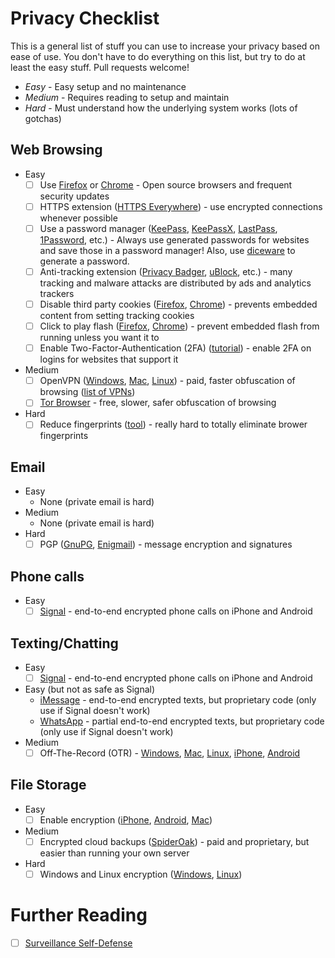 # Privacy Checklist

This is a general list of stuff you can use to increase your privacy based on
ease of use. You don't have to do everything on this list, but try to do at
least the easy stuff. Pull requests welcome!

* *Easy* - Easy setup and no maintenance
* *Medium* - Requires reading to setup and maintain
* *Hard* - Must understand how the underlying system works (lots of gotchas)

## Web Browsing
* Easy
    * [ ] Use [Firefox](https://www.mozilla.org/en-US/firefox/new/) or [Chrome](https://www.google.com/chrome/browser/desktop/) - Open source browsers and frequent security updates
    * [ ] HTTPS extension ([HTTPS Everywhere](https://www.eff.org/Https-everywhere)) - use encrypted connections whenever possible
    * [ ] Use a password manager ([KeePass](http://keepass.info/), [KeePassX](https://www.keepassx.org/), [LastPass](https://lastpass.com/), [1Password](https://agilebits.com/onepassword), etc.) - Always use generated passwords for websites and save those in a password manager! Also, use [diceware](https://www.dmuth.org/diceware/) to generate a password.
    * [ ] Anti-tracking extension ([Privacy Badger](https://www.eff.org/privacybadger), [uBlock](https://github.com/gorhill/uBlock#installation), etc.) - many tracking and malware attacks are distributed by ads and analytics trackers
    * [ ] Disable third party cookies ([Firefox](https://support.mozilla.org/en-US/kb/disable-third-party-cookies), [Chrome](https://support.google.com/chrome/answer/95647?hl=en)) - prevents embedded content from setting tracking cookies
    * [ ] Click to play flash ([Firefox](https://addons.mozilla.org/en-US/firefox/addon/flashblock/), [Chrome](https://support.google.com/chrome/answer/142064?hl=en)) - prevent embedded flash from running unless you want it to
    * [ ] Enable Two-Factor-Authentication (2FA) ([tutorial](https://ssd.eff.org/en/module/how-enable-two-factor-authentication)) - enable 2FA on logins for websites that support it
* Medium
    * [ ] OpenVPN ([Windows](https://openvpn.net/index.php/open-source/downloads.html), [Mac](https://tunnelblick.net/), [Linux](https://www.linux.com/learn/tutorials/459675:configure-linux-clients-to-connect-to-openvpn-server)) - paid, faster obfuscation of browsing ([list of VPNs](https://torrentfreak.com/anonymous-vpn-service-provider-review-2015-150228/))
    * [ ] [Tor Browser](https://www.torproject.org/projects/torbrowser.html.en) - free, slower, safer obfuscation of browsing
* Hard
    * [ ] Reduce fingerprints ([tool](https://panopticlick.eff.org/)) - really hard to totally eliminate brower fingerprints

## Email
* Easy
    * None (private email is hard)
* Medium
    * None (private email is hard)
* Hard
    * [ ] PGP ([GnuPG](https://www.gnupg.org/), [Enigmail](https://www.enigmail.net/index.php/en/)) - message encryption and signatures

## Phone calls
* Easy
    * [ ] [Signal](https://whispersystems.org/) - end-to-end encrypted phone calls on iPhone and Android

## Texting/Chatting
* Easy
    * [ ] [Signal](https://whispersystems.org/) - end-to-end encrypted phone calls on iPhone and Android
* Easy (but not as safe as Signal)
    * [iMessage](https://www.apple.com/ios/messages/) - end-to-end encrypted texts, but proprietary code (only use if Signal doesn't work)
    * [WhatsApp](https://www.whatsapp.com/) - partial end-to-end encrypted texts, but proprietary code (only use if Signal doesn't work)
* Medium
    * [ ] Off-The-Record (OTR) - [Windows](https://ssd.eff.org/en/module/how-use-otr-windows), [Mac](https://ssd.eff.org/en/module/how-use-otr-mac), [Linux](https://ssd.eff.org/en/module/how-use-otr-linux), [iPhone](https://chatsecure.org/), [Android](https://chatsecure.org/)

## File Storage
* Easy
    * [ ] Enable encryption ([iPhone](https://ssd.eff.org/en/module/how-encrypt-your-iphone), [Android](http://www.howtogeek.com/141953/how-to-encrypt-your-android-phone-and-why-you-might-want-to/), [Mac](https://support.apple.com/en-us/HT204837))
* Medium
    * [ ] Encrypted cloud backups ([SpiderOak](https://spideroak.com/)) - paid and proprietary, but easier than running your own server
* Hard
    * [ ] Windows and Linux encryption ([Windows](https://ssd.eff.org/en/module/how-encrypt-your-windows-device), [Linux](https://wiki.archlinux.org/index.php/disk_encryption))

# Further Reading
* [ ] [Surveillance Self-Defense](https://ssd.eff.org/)

